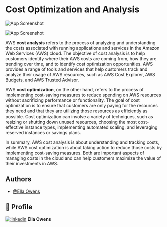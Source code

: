 
# **Cost Optimization and Analysis**


![App Screenshot](https://drive.google.com/uc?export=view&id=1_iioC1tkrHlyyoM9W1qynXo3Dq0lJPCS)

![App Screenshot](https://drive.google.com/uc?export=view&id=1gzh70BxjEWmLR7zr-OgPDUKAk8SRmaBT)



AWS **cost analysis** refers to the process of analyzing and understanding the costs associated with running applications and services in the Amazon Web Services (AWS) cloud. The objective of cost analysis is to help customers identify where their AWS costs are coming from, how they are trending over time, and to identify cost optimization opportunities. AWS provides a range of tools and services that help customers track and analyze their usage of AWS resources, such as AWS Cost Explorer, AWS Budgets, and AWS Trusted Advisor.

AWS **cost optimization**, on the other hand, refers to the process of implementing cost-saving measures to reduce spending on AWS resources without sacrificing performance or functionality. The goal of cost optimization is to ensure that customers are only paying for the resources they need and that they are utilizing those resources as efficiently as possible. Cost optimization can involve a variety of techniques, such as resizing or shutting down unused resources, choosing the most cost-effective instance types, implementing automated scaling, and leveraging reserved instances or savings plans.

In summary, AWS cost analysis is about understanding and tracking costs, while AWS cost optimization is about taking action to reduce those costs by implementing cost-saving measures. Both are important aspects of managing costs in the cloud and can help customers maximize the value of their investments in AWS.



## Authors

- [@Ella Owens](https://github.com/ellaowens)



## 🔗 Profile
[![linkedin](https://img.shields.io/badge/linkedin-0A66C2?style=for-the-badge&logo=linkedin&logoColor=white)](https://www.linkedin.com/ellahowens) **Ella Owens**

